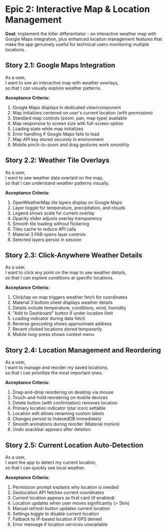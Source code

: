 # Epic 2: Interactive Map & Location Management

**Goal:** Implement the killer differentiator - an interactive weather map with Google Maps integration, plus enhanced location management features that make the app genuinely useful for technical users monitoring multiple locations.

## Story 2.1: Google Maps Integration

As a user,  
I want to see an interactive map with weather overlays,  
so that I can visually explore weather patterns.

**Acceptance Criteria:**
1. Google Maps displays in dedicated view/component
2. Map initializes centered on user's current location (with permission)
3. Standard map controls (zoom, pan, map type) available
4. Map responsive to screen size with full-screen option
5. Loading state while map initializes
6. Error handling if Google Maps fails to load
7. Map API key stored securely in environment
8. Mobile pinch-to-zoom and drag gestures work smoothly

## Story 2.2: Weather Tile Overlays

As a user,  
I want to see weather data overlaid on the map,  
so that I can understand weather patterns visually.

**Acceptance Criteria:**
1. OpenWeatherMap tile layers display on Google Maps
2. Layer toggle for temperature, precipitation, and clouds
3. Legend shows scale for current overlay
4. Opacity slider adjusts overlay transparency
5. Smooth tile loading without flickering
6. Tiles cache to reduce API calls
7. Material 3 FAB opens layer controls
8. Selected layers persist in session

## Story 2.3: Click-Anywhere Weather Details

As a user,  
I want to click any point on the map to see weather details,  
so that I can explore conditions at specific locations.

**Acceptance Criteria:**
1. Click/tap on map triggers weather fetch for coordinates
2. Material 3 bottom sheet displays weather details
3. Details include temperature, conditions, wind, humidity
4. "Add to Dashboard" button if under location limit
5. Loading indicator during data fetch
6. Reverse geocoding shows approximate address
7. Recent clicked locations stored temporarily
8. Mobile long-press shows context menu

## Story 2.4: Location Management and Reordering

As a user,  
I want to manage and reorder my saved locations,  
so that I can prioritize the most important ones.

**Acceptance Criteria:**
1. Drag-and-drop reordering on desktop via mouse
2. Touch-and-hold reordering on mobile devices
3. Delete button (with confirmation) removes location
4. Primary location indicator (star icon) settable
5. Location edit allows renaming custom labels
6. Changes persist to IndexedDB immediately
7. Smooth animations during reorder (Material motion)
8. Undo snackbar appears after deletion

## Story 2.5: Current Location Auto-Detection

As a user,  
I want the app to detect my current location,  
so that I can quickly see local weather.

**Acceptance Criteria:**
1. Permission prompt explains why location is needed
2. Geolocation API fetches current coordinates
3. Current location appears as first card (if enabled)
4. Location updates when user moves significantly (> 5km)
5. Manual refresh button updates current location
6. Settings toggle to disable current location
7. Fallback to IP-based location if GPS denied
8. Error message if location services unavailable
